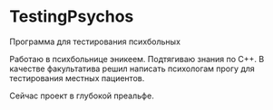 # TestingPsychos
 Программа для тестирования психбольных

Работаю в психбольнице эникеем. 
Подтягиваю знания по С++. 
В качестве факультатива решил написать психологам прогу для тестирования местных пациентов. 

Сейчас проект в глубокой преальфе.
